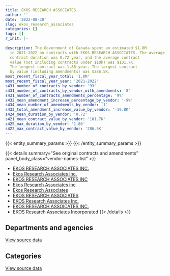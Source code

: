 ```yaml
---
title: EKOS RESEARCH ASSOCIATES
author: ''
date: '2022-08-30'
slug: ekos_research_associates
categories: []
tags: []
r_init: |-
  
description: The Government of Canada spent an estimated $1.8M
  in 2021-2022 on contracts with EKOS RESEARCH ASSOCIATES. The average
  contract duration was 0.72 year, and the average contract
  value (not including contracts under $10k) was $101.7K.
  The longest contract was 1.86 year. The largest contract
  by value (including amendments) was $286.5K.
most_recent_fiscal_year_total: '1.8M'
most_recent_fiscal_year_year: '2021-2022'
s431_number_of_contracts_by_vendor: '93'
s431_number_of_contracts_by_vendor_with_amendments: '8'
s431_number_of_contracts_amendments_percentage: '9%'
s432_mean_amendment_increase_percentage_by_vendor: '-9%'
s434_mean_number_of_amendments_by_vendor: '1'
s433_total_amendment_increase_value_by_vendor: '-19.8K'
s424_mean_duration_by_vendor: '0.72'
s421_mean_contract_value_by_vendor: '101.7K'
s425_max_duration_by_vendor: '1.86'
s422_max_contract_value_by_vendor: '286.5K'
---
```


<script src="/rmarkdown-libs/htmlwidgets/htmlwidgets.js"></script>
<link href="/rmarkdown-libs/datatables-css/datatables-crosstalk.css" rel="stylesheet" />
<script src="/rmarkdown-libs/datatables-binding/datatables.js"></script>
<script src="/rmarkdown-libs/jquery/jquery-3.6.0.min.js"></script>
<link href="/rmarkdown-libs/dt-core-bootstrap/css/dataTables.bootstrap.min.css" rel="stylesheet" />
<link href="/rmarkdown-libs/dt-core-bootstrap/css/dataTables.bootstrap.extra.css" rel="stylesheet" />
<script src="/rmarkdown-libs/dt-core-bootstrap/js/jquery.dataTables.min.js"></script>
<script src="/rmarkdown-libs/dt-core-bootstrap/js/dataTables.bootstrap.min.js"></script>
<link href="/rmarkdown-libs/crosstalk/css/crosstalk.min.css" rel="stylesheet" />
<script src="/rmarkdown-libs/crosstalk/js/crosstalk.min.js"></script>
<script src="/rmarkdown-libs/htmlwidgets/htmlwidgets.js"></script>
<link href="/rmarkdown-libs/datatables-css/datatables-crosstalk.css" rel="stylesheet" />
<script src="/rmarkdown-libs/datatables-binding/datatables.js"></script>
<script src="/rmarkdown-libs/jquery/jquery-3.6.0.min.js"></script>
<link href="/rmarkdown-libs/dt-core-bootstrap/css/dataTables.bootstrap.min.css" rel="stylesheet" />
<link href="/rmarkdown-libs/dt-core-bootstrap/css/dataTables.bootstrap.extra.css" rel="stylesheet" />
<script src="/rmarkdown-libs/dt-core-bootstrap/js/jquery.dataTables.min.js"></script>
<script src="/rmarkdown-libs/dt-core-bootstrap/js/dataTables.bootstrap.min.js"></script>
<link href="/rmarkdown-libs/crosstalk/css/crosstalk.min.css" rel="stylesheet" />
<script src="/rmarkdown-libs/crosstalk/js/crosstalk.min.js"></script>

{{< entity_summary_params >}}
{{< /entity_summary_params >}}

{{< details summary="See original contracts and amendments" panel_body_class="vendor-names-list" >}}
- [EKOS RESEARCH ASSOCIATES INC.](https://search.open.canada.ca/en/ct/?sort=contract_value_f%20desc&page=1&search_text=%22EKOS%20RESEARCH%20ASSOCIATES%20INC.%22)
- [Ekos Research Associates Inc.](https://search.open.canada.ca/en/ct/?sort=contract_value_f%20desc&page=1&search_text=%22Ekos%20Research%20Associates%20Inc.%22)
- [EKOS RESEARCH ASSOCIATES INC](https://search.open.canada.ca/en/ct/?sort=contract_value_f%20desc&page=1&search_text=%22EKOS%20RESEARCH%20ASSOCIATES%20INC%22)
- [Ekos Research Associates inc](https://search.open.canada.ca/en/ct/?sort=contract_value_f%20desc&page=1&search_text=%22Ekos%20Research%20Associates%20inc%22)
- [Ekos Research Associates](https://search.open.canada.ca/en/ct/?sort=contract_value_f%20desc&page=1&search_text=%22Ekos%20Research%20Associates%22)
- [EKOS RESEARCH ASSOCIATES](https://search.open.canada.ca/en/ct/?sort=contract_value_f%20desc&page=1&search_text=%22EKOS%20RESEARCH%20ASSOCIATES%22)
- [EKOS Research Associates Inc.](https://search.open.canada.ca/en/ct/?sort=contract_value_f%20desc&page=1&search_text=%22EKOS%20Research%20Associates%20Inc.%22)
- [EKOS RESEARCH ASSOICATES INC.](https://search.open.canada.ca/en/ct/?sort=contract_value_f%20desc&page=1&search_text=%22EKOS%20RESEARCH%20ASSOICATES%20INC.%22)
- [EKOS Research Associates Incorporated](https://search.open.canada.ca/en/ct/?sort=contract_value_f%20desc&page=1&search_text=%22EKOS%20Research%20Associates%20Incorporated%22)
{{< /details >}}

## Departments and agencies

<div id="htmlwidget-1" style="width:100%;height:auto;" class="datatables html-widget"></div>
<script type="application/json" data-for="htmlwidget-1">{"x":{"style":"bootstrap","filter":"none","vertical":false,"data":[["<a href=\"/departments/aafc-aac/\">Agriculture and Agri-Food Canada<\/a>","<a href=\"/departments/cbsa-asfc/\">Canada Border Services Agency<\/a>","<a href=\"/departments/cfia-acia/\">Canadian Food Inspection Agency<\/a>","<a href=\"/departments/cic/\">Immigration, Refugees and Citizenship Canada<\/a>","<a href=\"/departments/cra-arc/\">Canada Revenue Agency<\/a>","<a href=\"/departments/crtc/\">Canadian Radio-television and Telecommunications Commission<\/a>","<a href=\"/departments/csps-efpc/\">Canada School of Public Service<\/a>","<a href=\"/departments/dfatd-maecd/\">Global Affairs Canada<\/a>","<a href=\"/departments/dfo-mpo/\">Fisheries and Oceans Canada<\/a>","<a href=\"/departments/ec/\">Environment and Climate Change Canada<\/a>","<a href=\"/departments/elections/\">Elections Canada<\/a>","<a href=\"/departments/esdc-edsc/\">Employment and Social Development Canada<\/a>","<a href=\"/departments/fcac-acfc/\">Financial Consumer Agency of Canada<\/a>","<a href=\"/departments/fin/\">Department of Finance Canada<\/a>","<a href=\"/departments/hc-sc/\">Health Canada<\/a>","<a href=\"/departments/ic/\">Innovation, Science and Economic Development Canada<\/a>","<a href=\"/departments/isc-sac/\">Indigenous Services Canada<\/a>","<a href=\"/departments/jus/\">Department of Justice Canada<\/a>","<a href=\"/departments/nrcan-rncan/\">Natural Resources Canada<\/a>","<a href=\"/departments/pc/\">Parks Canada<\/a>","<a href=\"/departments/pco-bcp/\">Privy Council Office<\/a>","<a href=\"/departments/phac-aspc/\">Public Health Agency of Canada<\/a>","<a href=\"/departments/ps-sp/\">Public Safety Canada<\/a>","<a href=\"/departments/pwgsc-tpsgc/\">Public Services and Procurement Canada<\/a>","<a href=\"/departments/rcmp-grc/\">Royal Canadian Mounted Police<\/a>","<a href=\"/departments/tc/\">Transport Canada<\/a>","<a href=\"/departments/vac-acc/\">Veterans Affairs Canada<\/a>","<a href=\"/departments/wage/\">Department for Women and Gender Equality<\/a>"],[48453.38,101976.19,52395.46,15760.94,null,71617.43,91444.49,121496.8,98260.86,null,20876.79,47531.81,42017.96,null,79266.31,108141,null,67798.67,null,144205.3,null,null,194034.54,6021.65,46647.67,120244.36,61140.06,null],[31511.64,null,null,null,19831.5,null,null,74353.55,null,36740.61,49057.32,69926.61,189858.92,4743.65,null,null,26549.65,null,null,200624.53,64292.63,17037.57,107134.01,18677.33,62705.01,17205.25,94213.88,13797],[null,null,50446.71,null,null,null,null,74788.09,null,3736.33,10186.77,null,378159.94,266658.51,null,null,26992.15,59673.71,42976.62,null,184307.37,182964.95,48978.39,50446,69558.77,133615.2,36132.15,null],[null,null,59905.47,null,null,null,null,136607.68,null,null,null,64248.56,298357.49,127370.51,205660,null,null,87789.21,95121.58,null,99175.82,189245.77,173762.2,7418.53,75880.71,34309.63,172974.72,null]],"container":"<table class=\"table table-striped table-hover row-border order-column display\">\n  <thead>\n    <tr>\n      <th>Department<\/th>\n      <th>2018-2019<\/th>\n      <th>2019-2020<\/th>\n      <th>2020-2021<\/th>\n      <th>2021-2022<\/th>\n    <\/tr>\n  <\/thead>\n<\/table>","options":{"order":[[4,"desc"]],"pageLength":10,"autoWidth":true,"columnDefs":[{"targets":1,"render":"function(data, type, row, meta) {\n    return type !== 'display' ? data : DTWidget.formatCurrency(data, \"$\", 2, 3, \",\", \".\", true, null);\n  }"},{"targets":2,"render":"function(data, type, row, meta) {\n    return type !== 'display' ? data : DTWidget.formatCurrency(data, \"$\", 2, 3, \",\", \".\", true, null);\n  }"},{"targets":3,"render":"function(data, type, row, meta) {\n    return type !== 'display' ? data : DTWidget.formatCurrency(data, \"$\", 2, 3, \",\", \".\", true, null);\n  }"},{"targets":4,"render":"function(data, type, row, meta) {\n    return type !== 'display' ? data : DTWidget.formatCurrency(data, \"$\", 2, 3, \",\", \".\", true, null);\n  }"},{"width":"16%","targets":[1,2,3,4]},{"className":"dt-right","targets":[1,2,3,4]}],"orderClasses":false}},"evals":["options.columnDefs.0.render","options.columnDefs.1.render","options.columnDefs.2.render","options.columnDefs.3.render"],"jsHooks":[]}</script>
<p class="text-right">
<a href="https://github.com/GoC-Spending/contracts-data/tree/main/data/out/vendors/ekos_research_associates/summary_by_fiscal_year_by_department.csv" class="source-data-link btn btn-link">View source data</a>
</p>

## Categories

<div id="htmlwidget-2" style="width:100%;height:auto;" class="datatables html-widget"></div>
<script type="application/json" data-for="htmlwidget-2">{"x":{"style":"bootstrap","filter":"none","vertical":false,"data":[["<a href=\"/categories/professional_services/\">Professional services<\/a>","<a href=\"/categories/medical/\">Medical<\/a>","<a href=\"/categories/human_capital/\">Human capital<\/a>"],[1480914.55,null,58417.12],[1053033.67,26549.65,18677.33],[1592629.51,26992.15,null],[1827827.89,null,null]],"container":"<table class=\"table table-striped table-hover row-border order-column display\">\n  <thead>\n    <tr>\n      <th>Category<\/th>\n      <th>2018-2019<\/th>\n      <th>2019-2020<\/th>\n      <th>2020-2021<\/th>\n      <th>2021-2022<\/th>\n    <\/tr>\n  <\/thead>\n<\/table>","options":{"order":[[4,"desc"]],"dom":"t","pageLength":30,"autoWidth":true,"columnDefs":[{"targets":1,"render":"function(data, type, row, meta) {\n    return type !== 'display' ? data : DTWidget.formatCurrency(data, \"$\", 2, 3, \",\", \".\", true, null);\n  }"},{"targets":2,"render":"function(data, type, row, meta) {\n    return type !== 'display' ? data : DTWidget.formatCurrency(data, \"$\", 2, 3, \",\", \".\", true, null);\n  }"},{"targets":3,"render":"function(data, type, row, meta) {\n    return type !== 'display' ? data : DTWidget.formatCurrency(data, \"$\", 2, 3, \",\", \".\", true, null);\n  }"},{"targets":4,"render":"function(data, type, row, meta) {\n    return type !== 'display' ? data : DTWidget.formatCurrency(data, \"$\", 2, 3, \",\", \".\", true, null);\n  }"},{"width":"16%","targets":[1,2,3,4]},{"className":"dt-right","targets":[1,2,3,4]}],"orderClasses":false,"lengthMenu":[10,25,30,50,100]}},"evals":["options.columnDefs.0.render","options.columnDefs.1.render","options.columnDefs.2.render","options.columnDefs.3.render"],"jsHooks":[]}</script>
<p class="text-right">
<a href="https://github.com/GoC-Spending/contracts-data/tree/main/data/out/vendors/ekos_research_associates/summary_by_fiscal_year_by_category.csv" class="source-data-link btn btn-link">View source data</a>
</p>
